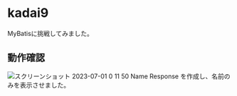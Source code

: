 # kadai9
MyBatisに挑戦してみました。

## 動作確認
![スクリーンショット 2023-07-01 0 11 50](https://github.com/Masaki-0225/kadai9/assets/134192771/043dc3ba-55af-4dd6-9182-483253a15ca5)
Name Response を作成し、名前のみを表示させました。

